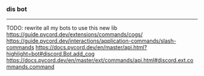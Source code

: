 ### dis bot
----
TODO: rewrite all my bots to use this new lib<br>
https://guide.pycord.dev/extensions/commands/cogs/
https://guide.pycord.dev/interactions/application-commands/slash-commands
https://docs.pycord.dev/en/master/api.html?highlight=bot#discord.Bot.add_cog
https://docs.pycord.dev/en/master/ext/commands/api.html#discord.ext.commands.command